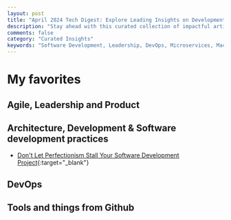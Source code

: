```yaml
---
layout: post
title: "April 2024 Tech Digest: Explore Leading Insights on Development, Leadership, and Ops"
description: "Stay ahead with this curated collection of impactful articles and resources on software development, insightful leadership practices, and cutting-edge operational strategies. Explore these handpicked reads to optimize your tech skills and knowledge."
comments: false
category: "Curated Insights"
keywords: "Software Development, Leadership, DevOps, Microservices, Machine Learning, Architecture, Kubernetes, Prometheus, Alerting, Security, Agile, Engineering Culture, Team Management, Communication, Design Thinking" 
---
```


<!-- markdownlint-disable MD033 MD020 MD025-->
# My favorites<a name="favorites"></a>


## Agile, Leadership and Product<a name="agile"></a>


## Architecture, Development & Software development practices <a name="development"></a>

- [Don't Let Perfectionism Stall Your Software Development Project](https://spin.atomicobject.com/perfectionism-software-development/){:target="_blank"}

## DevOps<a name="devops"></a>


## Tools and things from Github <a name="tools"></a>


